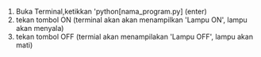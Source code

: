 1. Buka Terminal,ketikkan 'python[nama_program.py] (enter)
2. tekan tombol ON (terminal akan akan menampilkan 'Lampu ON', lampu akan menyala)
3. tekan tombol OFF (termial akan menampilakan 'Lampu OFF', lampu akan mati)